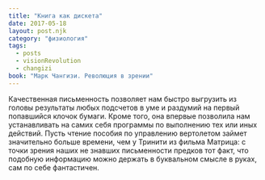 ```yaml
---
title: "Книга как дискета"
date: 2017-05-18
layout: post.njk
category: "физиология"
tags:
  - posts
  - visionRevolution
  - changizi
book: "Марк Чангизи. Революция в зрении"
---
```


Качественная письменность позволяет нам быстро выгрузить из головы результаты любых подсчетов в уме и раздумий на первый попавшийся клочок бумаги. Кроме того, она впервые позволила нам устанавливать на самих себя программы по выполнению тех или иных действий. Пусть чтение пособия по управлению вертолетом займет значительно больше времени, чем у Тринити из фильма Матрица: с точки зрения наших не знавших письменности предков тот факт, что подобную информацию можно держать в буквальном смысле в руках, сам по себе фантастичен.
